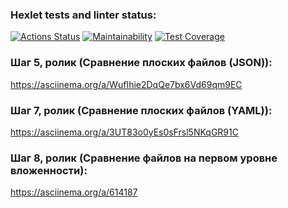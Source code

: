 ### Hexlet tests and linter status:
[![Actions Status](https://github.com/Ser054/java-project-71/workflows/hexlet-check/badge.svg)](https://github.com/Ser054/java-project-71/actions)
[![Maintainability](https://api.codeclimate.com/v1/badges/1b9d5bcb3a906a3ae2ab/maintainability)](https://codeclimate.com/github/Ser054/java-project-71/maintainability)
[![Test Coverage](https://api.codeclimate.com/v1/badges/1b9d5bcb3a906a3ae2ab/test_coverage)](https://codeclimate.com/github/Ser054/java-project-71/test_coverage)

### Шаг 5, ролик (Сравнение плоских файлов (JSON)):
https://asciinema.org/a/WufIhie2DqQe7bx6Vd69qm9EC

### Шаг 7, ролик (Сравнение плоских файлов (YAML)):
https://asciinema.org/a/3UT83o0yEs0sFrsl5NKqGR91C

### Шаг 8, ролик (Сравнение файлов на первом уровне вложенности):
https://asciinema.org/a/614187
